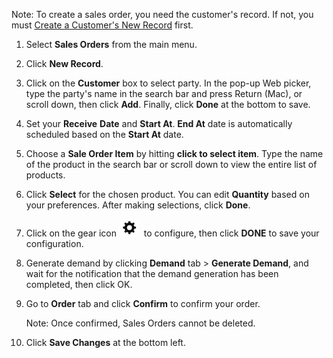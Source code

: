 
Note: To create a sales order, you need the customer's record. If not, you must [Create a Customer's New Record](Create%20a%20Customer's%20New%20Record.md)
first.

1. Select **Sales Orders** from the main menu. 

2. Click **New Record**.

3. Click on the **Customer** box to select party. In the pop-up Web picker, type the party's name in the search bar and press Return (Mac), or scroll down, then click **Add**. Finally, click **Done** at the bottom to save.

4. Set your **Receive** **Date** and **Start At**. **End At** date is automatically scheduled based on the **Start At** date.

5. Choose a **Sale Order Item** by hitting **click to select item**. Type the name of the product in the search bar or scroll down to view the entire list of products.

6. Click **Select** for the chosen product. You can edit **Quantity** based on your preferences. After making selections, click **Done**.

7. Click on the gear icon ![](https://github.com/Fx-Professional-Services/HorizonDocs/blob/main/assets/sales_order_gear_icon.png)  to configure, then click **DONE** to save your configuration. 

8. Generate demand by clicking **Demand** tab > **Generate Demand**, and wait for the notification that the demand generation has been completed, then click OK. 

9. Go to **Order** tab and click **Confirm** to confirm your order. 

	Note:  Once confirmed, Sales Orders cannot be deleted. 

10. Click **Save Changes** at the bottom left.